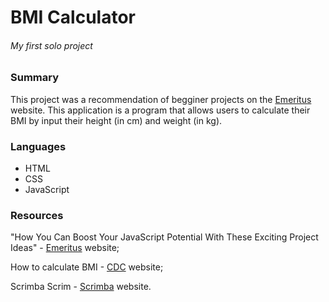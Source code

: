 <h1>BMI Calculator</h1>
<h6>My first solo project</h6>

<h3>Summary</h3>

This project was a recommendation of begginer projects on the <a href="https://emeritus.org/blog/coding-javascript-project-ideas/">Emeritus</a> website.
This application is a program that allows users to calculate their BMI by input their height (in cm) and weight (in kg).

<h3>Languages</h3>

- HTML
- CSS
- JavaScript

<h3>Resources</h3>

"How You Can Boost Your JavaScript Potential With These Exciting Project Ideas" - <a href="https://emeritus.org/blog/coding-javascript-project-ideas/">Emeritus</a> website;

How to calculate BMI - <a href="https://www.cdc.gov/healthyweight/assessing/bmi/index.html#:~:text=Calculate%20Your%20BMI&text=Body%20Mass%20Index%20(BMI)%20is,can%20indicate%20high%20body%20fatness.)https://www.cdc.gov/healthyweight/assessing/bmi/index.html#:~:text=Calculate%20Your%20BMI&text=Body%20Mass%20Index%20(BMI)%20is,can%20indicate%20high%20body%20fatness.">CDC</a> website;

Scrimba Scrim - <a href="https://scrimba.com/dashboard#labs">Scrimba</a> website.
